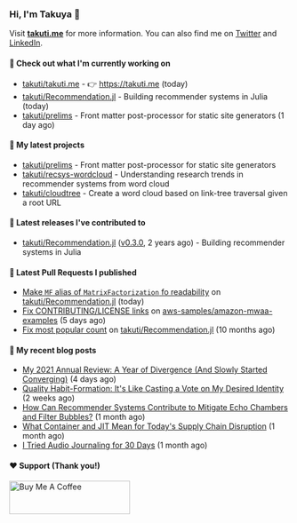 ### Hi, I'm Takuya 👋

Visit **[takuti.me](https://takuti.me/)** for more information. You can also find me on [Twitter](https://twitter.com/takuti) and [LinkedIn](https://linkedin.com/in/takuti).

#### 👷 Check out what I'm currently working on


- [takuti/takuti.me](https://github.com/takuti/takuti.me) - :point_right: https://takuti.me (today)
- [takuti/Recommendation.jl](https://github.com/takuti/Recommendation.jl) - Building recommender systems in Julia (today)
- [takuti/prelims](https://github.com/takuti/prelims) - Front matter post-processor for static site generators (1 day ago)

#### 🌱 My latest projects


- [takuti/prelims](https://github.com/takuti/prelims) - Front matter post-processor for static site generators
- [takuti/recsys-wordcloud](https://github.com/takuti/recsys-wordcloud) - Understanding research trends in recommender systems from word cloud
- [takuti/cloudtree](https://github.com/takuti/cloudtree) - Create a word cloud based on link-tree traversal given a root URL

#### 🔭 Latest releases I've contributed to


- [takuti/Recommendation.jl](https://github.com/takuti/Recommendation.jl) ([v0.3.0](https://github.com/takuti/Recommendation.jl/releases/tag/v0.3.0), 2 years ago) - Building recommender systems in Julia

#### 🔨 Latest Pull Requests I published


- [Make `MF` alias of `MatrixFactorization` fo readability](https://github.com/takuti/Recommendation.jl/pull/21) on [takuti/Recommendation.jl](https://github.com/takuti/Recommendation.jl) (today)
- [Fix CONTRIBUTING/LICENSE links](https://github.com/aws-samples/amazon-mwaa-examples/pull/10) on [aws-samples/amazon-mwaa-examples](https://github.com/aws-samples/amazon-mwaa-examples) (5 days ago)
- [Fix most popular count](https://github.com/takuti/Recommendation.jl/pull/19) on [takuti/Recommendation.jl](https://github.com/takuti/Recommendation.jl) (10 months ago)

#### 📜 My recent blog posts

- [My 2021 Annual Review: A Year of Divergence (And Slowly Started Converging)](https://takuti.me/note/annual-review-2021/) (4 days ago)
- [Quality Habit-Formation: It&#39;s Like Casting a Vote on My Desired Identity](https://takuti.me/note/atomic-habits/) (2 weeks ago)
- [How Can Recommender Systems Contribute to Mitigate Echo Chambers and Filter Bubbles?](https://takuti.me/note/recsys-2021-echo-chambers-and-filter-bubbles/) (1 month ago)
- [What Container and JIT Mean for Today&#39;s Supply Chain Disruption](https://takuti.me/note/supply-chain-disruption/) (1 month ago)
- [I Tried Audio Journaling for 30 Days](https://takuti.me/note/audio-journaling/) (1 month ago)

#### ❤️ Support (Thank you!)

<a href="https://www.buymeacoffee.com/takuti" target="_blank"><img src="https://cdn.buymeacoffee.com/buttons/v2/default-yellow.png" alt="Buy Me A Coffee" style="height: 60px !important;width: 217px !important;" ></a>
